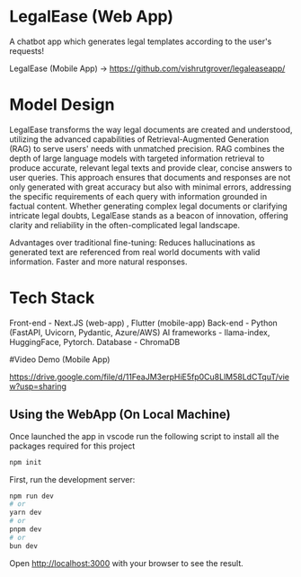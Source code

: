 # LegalEase (Web App)

A chatbot app which generates legal templates according to the user's requests!

LegalEase (Mobile App) -> https://github.com/vishrutgrover/legaleaseapp/

# Model Design

LegalEase transforms the way legal documents are created and understood, utilizing the advanced capabilities of Retrieval-Augmented Generation (RAG) to serve users' needs with unmatched precision. RAG combines the depth of large language models with targeted information retrieval to produce accurate, relevant legal texts and provide clear, concise answers to user queries. This approach ensures that documents and responses are not only generated with great accuracy but also with minimal errors, addressing the specific requirements of each query with information grounded in factual content. Whether generating complex legal documents or clarifying intricate legal doubts, LegalEase stands as a beacon of innovation, offering clarity and reliability in the often-complicated legal landscape.

Advantages over traditional fine-tuning: 
Reduces hallucinations as generated text are referenced from real world documents with valid information.
Faster and more natural responses.

# Tech Stack

Front-end - Next.JS (web-app) , Flutter (mobile-app)
Back-end - Python (FastAPI, Uvicorn, Pydantic, Azure/AWS)
AI frameworks - llama-index, HuggingFace, Pytorch.
Database - ChromaDB

#Video Demo (Mobile App)

https://drive.google.com/file/d/11FeaJM3erpHiE5fp0Cu8LlM58LdCTquT/view?usp=sharing

## Using the WebApp (On Local Machine)

Once launched the app in vscode run the following script to install all the packages required for this project
```bash
npm init
```


First, run the development server:

```bash
npm run dev
# or
yarn dev
# or
pnpm dev
# or
bun dev
```

Open [http://localhost:3000](http://localhost:3000/login) with your browser to see the result.

